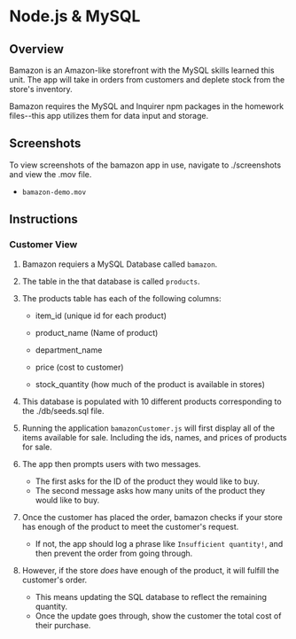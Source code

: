 # Node.js & MySQL

## Overview

Bamazon is an Amazon-like storefront with the MySQL skills learned this unit. The app will take in orders from customers and deplete stock from the store's inventory. 

Bamazon requires the MySQL and Inquirer npm packages in the homework files--this app utilizes them for data input and storage.

## Screenshots

To view screenshots of the bamazon app in use, navigate to ./screenshots and view the .mov file.

   * `bamazon-demo.mov`


## Instructions

### Customer View 

1. Bamazon requiers a MySQL Database called `bamazon`.

2. The table in the that database is called `products`.

3. The products table has each of the following columns:

   * item_id (unique id for each product)

   * product_name (Name of product)

   * department_name

   * price (cost to customer)

   * stock_quantity (how much of the product is available in stores)

4. This database is populated with  10 different products corresponding to the ./db/seeds.sql file.

5. Running the application `bamazonCustomer.js` will first display all of the items available for sale. Including the ids, names, and prices of products for sale.

6. The app then prompts users with two messages.

   * The first asks for the ID of the product they would like to buy.
   * The second message asks how many units of the product they would like to buy.

7. Once the customer has placed the order, bamazon checks if your store has enough of the product to meet the customer's request.

   * If not, the app should log a phrase like `Insufficient quantity!`, and then prevent the order from going through.

8. However, if the store _does_ have enough of the product, it will fulfill the customer's order.
   * This means updating the SQL database to reflect the remaining quantity.
   * Once the update goes through, show the customer the total cost of their purchase.
